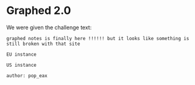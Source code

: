 # Graphed 2.0
We were given the challenge text:
```
graphed notes is finally here !!!!!! but it looks like something is still broken with that site

EU instance

US instance

author: pop_eax
```